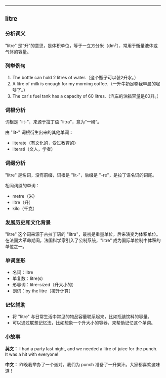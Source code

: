 
---------------
## litre
### 分析词义
"litre" 是“升”的意思，是体积单位，等于一立方分米（dm³），常用于衡量液体或气体的容量。

### 列举例句
1. The bottle can hold 2 litres of water.（这个瓶子可以装2升水。）
2. A litre of milk is enough for my morning coffee.（一升牛奶足够我早晨的咖啡了。）
3. The car's fuel tank has a capacity of 60 litres.（汽车的油箱容量是60升。）

### 词根分析
词根是 "lit-"，来源于拉丁语 "litra"，意为“一磅”。

由 "lit-" 词根衍生出来的其他单词：
- literate（有文化的，受过教育的）
- literati（文人，学者）

### 词缀分析
"litre" 是名词，没有前缀，词根是 "lit-"，后缀是 "-re"，是拉丁语名词的词尾。

相同词缀的单词：
- metre（米）
- litre（升）
- kilo（千克）

### 发展历史和文化背景
"litre" 这个词来源于古拉丁语的 "litra"，最初是重量单位，后来演变为体积单位。在法国大革命期间，法国科学家引入了公制系统，"litre" 成为国际单位制中体积的单位之一。

### 单词变形
- 名词：litre
- 单复数：litre(s)
- 形容词：litre-sized（升大小的）
- 副词：by the litre（按升计算）

### 记忆辅助
- 将 "litre" 与日常生活中常见的物品容量联系起来，比如瓶装饮料的容量。
- 可以通过联想记忆法，比如想象一个升大小的容器，来帮助记忆这个单词。

### 小故事
**英文：** 
I had a party last night, and we needed a litre of juice for the punch. It was a hit with everyone!

**中文：**
昨晚我举办了一个派对，我们为 punch 准备了一升果汁。大家都喜欢这味道！

